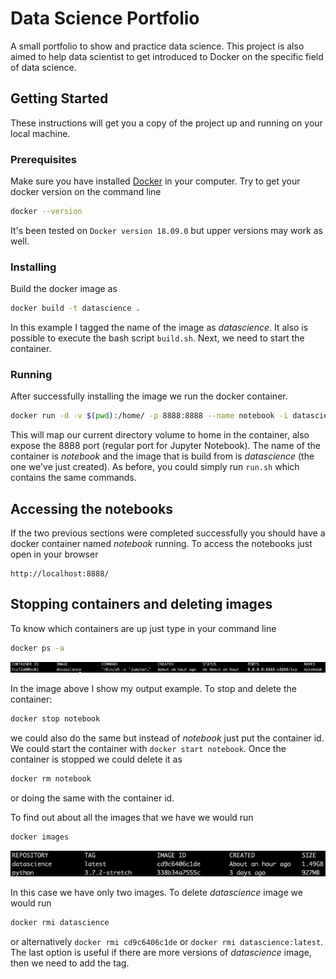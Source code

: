 # Data Science Portfolio

A small portfolio to show and practice data science. This project is also aimed to help data scientist to get introduced to Docker on the specific field of data science.

## Getting Started

These instructions will get you a copy of the project up and running on your local machine. 

### Prerequisites

Make sure you have installed [Docker](https://www.docker.com/get-started) in your computer. Try to get your docker version on the command line

```sh 
docker --version
```
It's been tested on  ```Docker version 18.09.0``` but upper versions may work as well.

### Installing

Build the docker image as 

```sh
docker build -t datascience .
```
In this example I tagged the name of the image as *datascience*. It also is possible to execute the bash script ```build.sh```. Next, we need to start the container.

### Running

After successfully installing the image we run the docker container.

```sh
docker run -d -v $(pwd):/home/ -p 8888:8888 --name notebook -i datascience
```

This will map our current directory volume to home in the container, also expose the 8888 port (regular port for Jupyter Notebook). The name of the container is *notebook* and the image that is build from is *datascience* (the one we've just created). As before, you could simply run ```run.sh``` which contains the same commands.

## Accessing the notebooks

If the two previous sections were completed successfully you should have a docker container named *notebook* running. To access the notebooks just open in your browser

```
http://localhost:8888/
```

## Stopping containers and deleting images

To know which containers are up just type in your command line

```sh
docker ps -a
```

![](./images/docker_ps.png)

In the image above I show my output example. To stop and delete the container:

```sh
docker stop notebook
```
we could also do the same but instead of *notebook* just put the container id. We could start the container with ```docker start notebook```. Once the container is stopped we could delete it as

```sh
docker rm notebook
```
or doing the same with the container id.


To find out about all the images that we have we would run

```sh
docker images
```

![](./images/docker_images.png)

In this case we have only two images. To delete *datascience* image we would run

```sh
docker rmi datascience
```

or alternatively ```docker rmi cd9c6406c1de``` or ```docker rmi datascience:latest```. The last option is useful if there are more versions of *datascience* image, then we need to add the tag.




